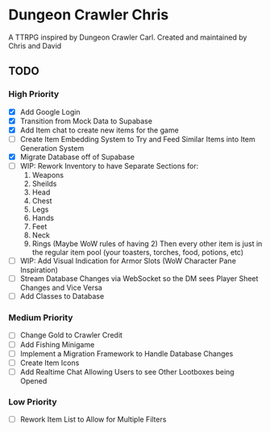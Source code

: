 # Dungeon Crawler Chris
A TTRPG inspired by Dungeon Crawler Carl.
Created and maintained by Chris and David

## TODO

### High Priority
- [X] Add Google Login
- [X] Transition from Mock Data to Supabase
- [X] Add Item chat to create new items for the game
- [ ] Create Item Embedding System to Try and Feed Similar Items into Item Generation System
- [X] Migrate Database off of Supabase
- [ ] WIP: Rework Inventory to have Separate Sections for:
    1. Weapons
	2. Sheilds
	3. Head
	4. Chest
	5. Legs
	6. Hands
	7. Feet
	8. Neck
	9. Rings (Maybe WoW rules of having 2)
	Then every other item is just in the regular item pool (your toasters, torches, food, potions, etc) 
- [ ] WIP: Add Visual Indication for Armor Slots (WoW Character Pane Inspiration)
- [ ] Stream Database Changes via WebSocket so the DM sees Player Sheet Changes and Vice Versa
- [ ] Add Classes to Database

### Medium Priority
- [ ] Change Gold to Crawler Credit
- [ ] Add Fishing Minigame
- [ ] Implement a Migration Framework to Handle Database Changes
- [ ] Create Item Icons
- [ ] Add Realtime Chat Allowing Users to see Other Lootboxes being Opened

### Low Priority
- [ ] Rework Item List to Allow for Multiple Filters
